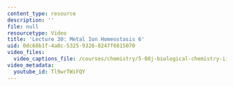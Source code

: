 ```yaml
---
content_type: resource
description: ''
file: null
resourcetype: Video
title: 'Lecture 30: Metal Ion Homeostasis 6'
uid: 0dc68b1f-4a8c-5325-9326-8247f6815070
video_files:
  video_captions_file: /courses/chemistry/5-08j-biological-chemistry-ii-spring-2016/lecture-recitation-videos/lecture-30-metal-ion-homeostasis-6/Tl9wrTWiFQY.vtt
video_metadata:
  youtube_id: Tl9wrTWiFQY
---
```

